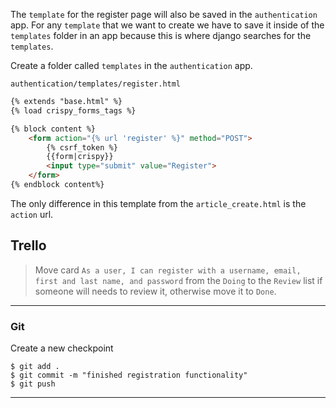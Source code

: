 The `template` for the register page will also be saved in the `authentication` app. For any `template` that we want to create we have to save it inside of the `templates` folder in an app because this is where django searches for the `templates`.

Create a folder called `templates` in the `authentication` app.



`authentication/templates/register.html`

```html
{% extends "base.html" %}
{% load crispy_forms_tags %}

{% block content %}
    <form action="{% url 'register' %}" method="POST">
	    {% csrf_token %}
	    {{form|crispy}}
	    <input type="submit" value="Register">
	</form>
{% endblock content%}
```

The only difference in this template from the `article_create.html` is the `action` url.


## Trello
> Move card `As a user, I can register with a username, email, first and last name, and password` from the `Doing` to the `Review` list if someone will needs to review it, otherwise move it to `Done`.
___

### Git

Create a new checkpoint

```shell
$ git add .
$ git commit -m "finished registration functionality"
$ git push
```
___